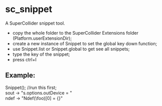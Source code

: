 # sc_snippet

A SuperCollider snippet tool.  

- copy the whole folder to the SuperCollider Extensions folder (Platform.userExtensionDir);  
- create a new instance of Snippet to set the global key down function;  
- use Snippet.list or Snippet.global to get see all snippets;  
- type the key of the snippet;  
- press ctrl+l  


## Example:
Snippet(); //run this first;  
sout -> "s.options.outDevice = "  
ndef -> "Ndef(\foo)[0] = {}"  
